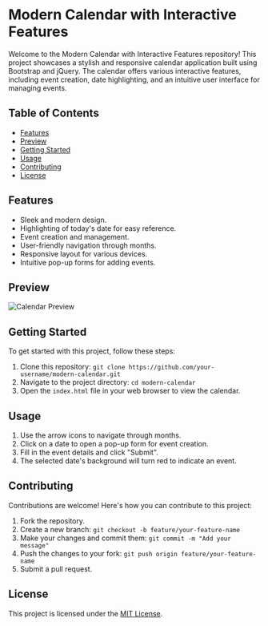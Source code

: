 # Modern Calendar with Interactive Features

Welcome to the Modern Calendar with Interactive Features repository! This project showcases a stylish and responsive calendar application built using Bootstrap and jQuery. The calendar offers various interactive features, including event creation, date highlighting, and an intuitive user interface for managing events.

## Table of Contents

- [Features](#features)
- [Preview](#preview)
- [Getting Started](#getting-started)
- [Usage](#usage)
- [Contributing](#contributing)
- [License](#license)

## Features

- Sleek and modern design.
- Highlighting of today's date for easy reference.
- Event creation and management.
- User-friendly navigation through months.
- Responsive layout for various devices.
- Intuitive pop-up forms for adding events.

## Preview

![Calendar Preview](/assets/calendar-preview.png)
<!-- Add a screenshot of your calendar application in action -->

## Getting Started

To get started with this project, follow these steps:

1. Clone this repository: `git clone https://github.com/your-username/modern-calendar.git`
2. Navigate to the project directory: `cd modern-calendar`
3. Open the `index.html` file in your web browser to view the calendar.

## Usage

1. Use the arrow icons to navigate through months.
2. Click on a date to open a pop-up form for event creation.
3. Fill in the event details and click "Submit".
4. The selected date's background will turn red to indicate an event.

## Contributing

Contributions are welcome! Here's how you can contribute to this project:

1. Fork the repository.
2. Create a new branch: `git checkout -b feature/your-feature-name`
3. Make your changes and commit them: `git commit -m "Add your message"`
4. Push the changes to your fork: `git push origin feature/your-feature-name`
5. Submit a pull request.

## License

This project is licensed under the [MIT License](LICENSE).
